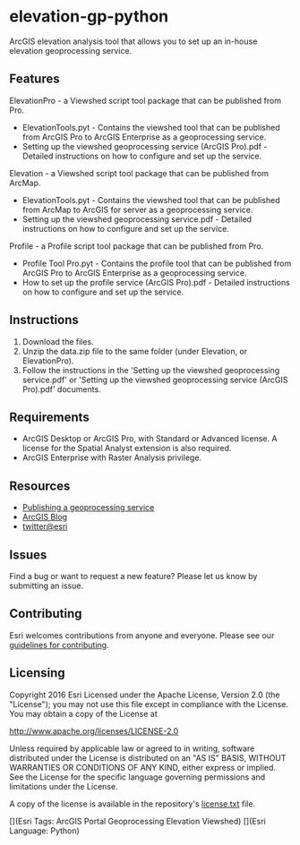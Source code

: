 # elevation-gp-python
ArcGIS elevation analysis tool that allows you to set up an in-house elevation geoprocessing service.
## Features

ElevationPro - a Viewshed script tool package that can be published from Pro.
* ElevationTools.pyt - Contains the viewshed tool that can be published from ArcGIS Pro to ArcGIS Enterprise as a geoprocessing service.
* Setting up the viewshed geoprocessing service (ArcGIS Pro).pdf - Detailed instructions on how to configure and set up the service.

Elevation - a Viewshed script tool package that can be published from ArcMap.
* ElevationTools.pyt - Contains the viewshed tool that can be published from ArcMap to ArcGIS for server as a geoprocessing service.
* Setting up the viewshed geoprocessing service.pdf - Detailed instructions on how to configure and set up the service.

Profile - a Profile script tool package that can be published from Pro.
* Profile Tool Pro.pyt - Contains the profile tool that can be published from ArcGIS Pro to ArcGIS Enterprise as a geoprocessing service.
* How to set up the profile service (ArcGIS Pro).pdf - Detailed instructions on how to configure and set up the service.

## Instructions
1. Download the files. 
2. Unzip the data.zip file to the same folder (under Elevation, or ElevationPro).
3. Follow the instructions in the 'Setting up the viewshed geoprocessing service.pdf' or 'Setting up the viewshed geoprocessing service (ArcGIS Pro).pdf' documents.

## Requirements
* ArcGIS Desktop or ArcGIS Pro, with Standard or Advanced license. A license for the Spatial Analyst extension is also required.
* ArcGIS Enterprise with Raster Analysis privilege.

## Resources
* [Publishing a geoprocessing service](http://server.arcgis.com/en/server/latest/publish-services/linux/publishing-a-geoprocessing-service.htm)
* [ArcGIS Blog](http://blogs.esri.com/esri/arcgis/)
* [twitter@esri](http://twitter.com/esri)

## Issues
Find a bug or want to request a new feature?  Please let us know by submitting an issue.

## Contributing
Esri welcomes contributions from anyone and everyone. Please see our [guidelines for contributing](https://github.com/esri/contributing).

## Licensing
Copyright 2016 Esri
Licensed under the Apache License, Version 2.0 (the "License");
you may not use this file except in compliance with the License.
You may obtain a copy of the License at

   http://www.apache.org/licenses/LICENSE-2.0

Unless required by applicable law or agreed to in writing, software
distributed under the License is distributed on an "AS IS" BASIS,
WITHOUT WARRANTIES OR CONDITIONS OF ANY KIND, either express or implied.
See the License for the specific language governing permissions and
limitations under the License.

A copy of the license is available in the repository's [license.txt]( https://raw.github.com/Esri/elevation-gp-python/master/license.txt) file.

[](Esri Tags: ArcGIS Portal Geoprocessing Elevation Viewshed)
[](Esri Language: Python)
